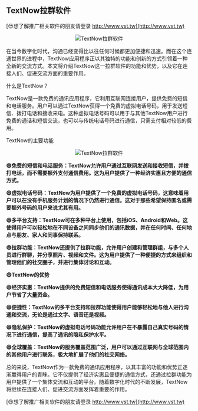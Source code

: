 ## **TextNow拉群软件**

[😍想了解推广相关软件的朋友请登录 http://www.vst.tw](http://www.vst.tw)

 <center><img src="https://vst.tw/MP4/tuiguang/png/8.png" alt="TextNow拉群软件"></center>

在当今数字化时代，沟通已经变得比以往任何时候都更加便捷和迅速。而在这个连通世界的进程中，TextNow应用程序正以其独特的功能和创新的方式引领着一种全新的交流方式。本文将介绍TextNow这一拉群软件的功能和优势，以及它在连接人们、促进交流方面的重要作用。

什么是TextNow？

TextNow是一款免费的通讯应用程序，它利用互联网连接用户，提供免费的短信和电话服务。用户可以通过TextNow获得一个免费的虚拟电话号码，用于发送短信、拨打电话和接收来电。这种虚拟电话号码可以用于与其他TextNow用户进行免费的通话和短信交流，也可以与传统电话号码进行通信，只需支付相对较低的费用。

TextNow的主要功能

 <center><img src="https://vst.tw/MP4/tuiguang/png/5.png" alt="TextNow拉群软件"></center>

**😄免费的短信和电话服务：TextNow允许用户通过互联网发送和接收短信，并拨打电话，而不需要额外支付通信费用。这为用户提供了一种经济实惠且方便的通信方式。**

**😄虚拟电话号码：TextNow为用户提供了一个免费的虚拟电话号码，这意味着用户可以在没有手机服务计划的情况下仍然进行通信。这对于那些希望保持匿名或需要额外号码的用户来说尤其有用。**

**😄多平台支持：TextNow可在多种平台上使用，包括iOS、Android和Web。这使得用户可以轻松地在不同设备之间同步他们的通讯数据，并在任何时间、任何地点与朋友、家人和同事保持联系。**

**😄拉群功能：TextNow还提供了拉群功能，允许用户创建和管理群组，与多个人员进行群聊，并分享照片、视频和文件。这为用户提供了一种便捷的方式来组织和管理他们的社交圈子，并进行集体讨论和互动。**

**😄TextNow的优势**

**😄经济实惠：TextNow提供的免费短信和电话服务使得通讯成本大大降低，为用户节省了大量资金。**

**😄便捷性：TextNow的多平台支持和拉群功能使得用户能够轻松地与他人进行沟通和交流，无论是通过文字、语音还是视频。**

**😄隐私保护：TextNow的虚拟电话号码功能允许用户在不暴露自己真实号码的情况下进行通信，提高了通讯的隐私保护水平。**

**😄全球覆盖：TextNow的服务覆盖范围广泛，用户可以通过互联网与全球范围内的其他用户进行联系，极大地扩展了他们的社交网络。**

总的来说，TextNow作为一款免费的通讯应用程序，以其丰富的功能和优势正逐渐赢得用户的青睐。它不仅提供了经济实惠且便捷的通信方式，还通过拉群功能为用户提供了一个集体交流和互动的平台。随着数字化时代的不断发展，TextNow将继续在连接人们、促进交流方面发挥着重要的作用。

[😍想了解推广相关软件的朋友请登录 http://www.vst.tw](http://www.vst.tw)



